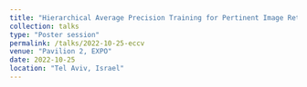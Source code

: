 ```yaml
---
title: "Hierarchical Average Precision Training for Pertinent Image Retrieval"
collection: talks
type: "Poster session"
permalink: /talks/2022-10-25-eccv
venue: "Pavilion 2, EXPO"
date: 2022-10-25
location: "Tel Aviv, Israel"
---
```


